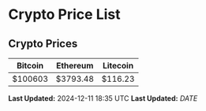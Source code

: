 # Crypto Price List

## Crypto Prices
| Bitcoin | Ethereum | Litecoin |
| ------- | -------- | -------- |
| $100603 | $3793.48 | $116.23 |
**Last Updated:** 2024-12-11 18:35 UTC
**Last Updated:** $DATE$
